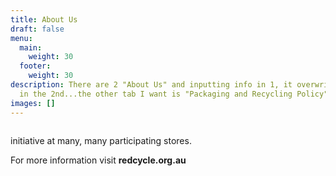 ```yaml
---
title: About Us
draft: false
menu:
  main:
    weight: 30
  footer:
    weight: 30
description: There are 2 "About Us" and inputting info in 1, it overwrites info
  in the 2nd...the other tab I want is "Packaging and Recycling Policy"
images: []
---
```



![]()

<!--EndFragment-->                          initiative at many, many participating stores.

For more information visit **redcycle.org.au**